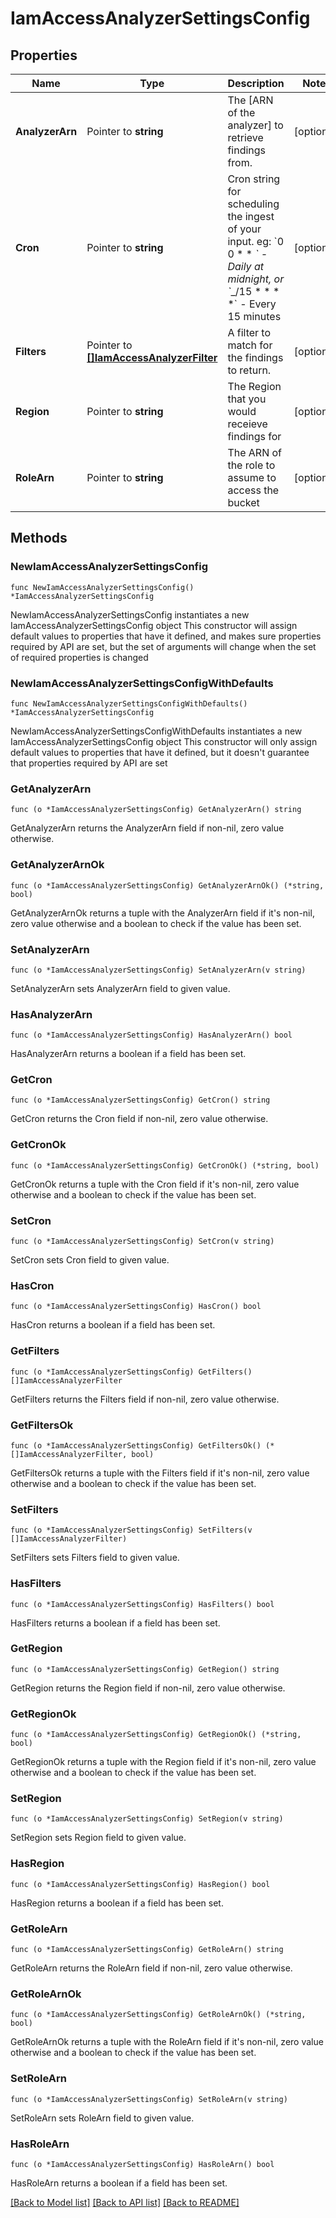 # IamAccessAnalyzerSettingsConfig

## Properties

Name | Type | Description | Notes
------------ | ------------- | ------------- | -------------
**AnalyzerArn** | Pointer to **string** | The [ARN of the analyzer] to retrieve findings from. | [optional] 
**Cron** | Pointer to **string** | Cron string for scheduling the ingest of your input. eg: &#x60;0 0 * * *&#x60; - Daily at midnight, or &#x60;*_/15 * * * *&#x60; - Every 15 minutes | [optional] 
**Filters** | Pointer to [**[]IamAccessAnalyzerFilter**](IamAccessAnalyzerFilter.md) | A filter to match for the findings to return. | [optional] 
**Region** | Pointer to **string** | The Region that you would receieve findings for | [optional] 
**RoleArn** | Pointer to **string** | The ARN of the role to assume to access the bucket | [optional] 

## Methods

### NewIamAccessAnalyzerSettingsConfig

`func NewIamAccessAnalyzerSettingsConfig() *IamAccessAnalyzerSettingsConfig`

NewIamAccessAnalyzerSettingsConfig instantiates a new IamAccessAnalyzerSettingsConfig object
This constructor will assign default values to properties that have it defined,
and makes sure properties required by API are set, but the set of arguments
will change when the set of required properties is changed

### NewIamAccessAnalyzerSettingsConfigWithDefaults

`func NewIamAccessAnalyzerSettingsConfigWithDefaults() *IamAccessAnalyzerSettingsConfig`

NewIamAccessAnalyzerSettingsConfigWithDefaults instantiates a new IamAccessAnalyzerSettingsConfig object
This constructor will only assign default values to properties that have it defined,
but it doesn't guarantee that properties required by API are set

### GetAnalyzerArn

`func (o *IamAccessAnalyzerSettingsConfig) GetAnalyzerArn() string`

GetAnalyzerArn returns the AnalyzerArn field if non-nil, zero value otherwise.

### GetAnalyzerArnOk

`func (o *IamAccessAnalyzerSettingsConfig) GetAnalyzerArnOk() (*string, bool)`

GetAnalyzerArnOk returns a tuple with the AnalyzerArn field if it's non-nil, zero value otherwise
and a boolean to check if the value has been set.

### SetAnalyzerArn

`func (o *IamAccessAnalyzerSettingsConfig) SetAnalyzerArn(v string)`

SetAnalyzerArn sets AnalyzerArn field to given value.

### HasAnalyzerArn

`func (o *IamAccessAnalyzerSettingsConfig) HasAnalyzerArn() bool`

HasAnalyzerArn returns a boolean if a field has been set.

### GetCron

`func (o *IamAccessAnalyzerSettingsConfig) GetCron() string`

GetCron returns the Cron field if non-nil, zero value otherwise.

### GetCronOk

`func (o *IamAccessAnalyzerSettingsConfig) GetCronOk() (*string, bool)`

GetCronOk returns a tuple with the Cron field if it's non-nil, zero value otherwise
and a boolean to check if the value has been set.

### SetCron

`func (o *IamAccessAnalyzerSettingsConfig) SetCron(v string)`

SetCron sets Cron field to given value.

### HasCron

`func (o *IamAccessAnalyzerSettingsConfig) HasCron() bool`

HasCron returns a boolean if a field has been set.

### GetFilters

`func (o *IamAccessAnalyzerSettingsConfig) GetFilters() []IamAccessAnalyzerFilter`

GetFilters returns the Filters field if non-nil, zero value otherwise.

### GetFiltersOk

`func (o *IamAccessAnalyzerSettingsConfig) GetFiltersOk() (*[]IamAccessAnalyzerFilter, bool)`

GetFiltersOk returns a tuple with the Filters field if it's non-nil, zero value otherwise
and a boolean to check if the value has been set.

### SetFilters

`func (o *IamAccessAnalyzerSettingsConfig) SetFilters(v []IamAccessAnalyzerFilter)`

SetFilters sets Filters field to given value.

### HasFilters

`func (o *IamAccessAnalyzerSettingsConfig) HasFilters() bool`

HasFilters returns a boolean if a field has been set.

### GetRegion

`func (o *IamAccessAnalyzerSettingsConfig) GetRegion() string`

GetRegion returns the Region field if non-nil, zero value otherwise.

### GetRegionOk

`func (o *IamAccessAnalyzerSettingsConfig) GetRegionOk() (*string, bool)`

GetRegionOk returns a tuple with the Region field if it's non-nil, zero value otherwise
and a boolean to check if the value has been set.

### SetRegion

`func (o *IamAccessAnalyzerSettingsConfig) SetRegion(v string)`

SetRegion sets Region field to given value.

### HasRegion

`func (o *IamAccessAnalyzerSettingsConfig) HasRegion() bool`

HasRegion returns a boolean if a field has been set.

### GetRoleArn

`func (o *IamAccessAnalyzerSettingsConfig) GetRoleArn() string`

GetRoleArn returns the RoleArn field if non-nil, zero value otherwise.

### GetRoleArnOk

`func (o *IamAccessAnalyzerSettingsConfig) GetRoleArnOk() (*string, bool)`

GetRoleArnOk returns a tuple with the RoleArn field if it's non-nil, zero value otherwise
and a boolean to check if the value has been set.

### SetRoleArn

`func (o *IamAccessAnalyzerSettingsConfig) SetRoleArn(v string)`

SetRoleArn sets RoleArn field to given value.

### HasRoleArn

`func (o *IamAccessAnalyzerSettingsConfig) HasRoleArn() bool`

HasRoleArn returns a boolean if a field has been set.


[[Back to Model list]](../README.md#documentation-for-models) [[Back to API list]](../README.md#documentation-for-api-endpoints) [[Back to README]](../README.md)


